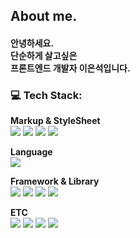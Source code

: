 <!-- ![header](https://capsule-render.vercel.app/api?type=soft&color=auto&text=👋&animation=twinkling) 
### 이은석 (Lee Eun Seok)
-->
 ## About me. <br>
 #### 안녕하세요.<br>단순하게 살고싶은 <br> 프론트엔드 개발자 이은석입니다.
### 💻 Tech Stack:
**Markup & StyleSheet**<br>
<img src="https://img.shields.io/badge/HTML5-E34F26?style=flat&logo=html5&logoColor=white"/> <img src="https://img.shields.io/badge/CSS3-1572B6?style=flat&amp;logo=css3&amp;logoColor=white"/> <img src="https://img.shields.io/badge/tailwindcss-06B6D4?style=flat&amp;logo=tailwindcss&amp;logoColor=white"/>
<img src="https://img.shields.io/badge/Styledcomponents-DB7093?style=flat&amp;logo=styledcomponents&amp;logoColor=white"/>

**Language**<br>
<img src="https://img.shields.io/badge/JavaScript-F7DF1E?style=flat&amp;logo=javascript&amp;logoColor=white"/>

**Framework & Library**<br>
<img src="https://img.shields.io/badge/react-61DAFB?style=flat&amp;logo=react&amp;logoColor=white"/>
<img src="https://img.shields.io/badge/reactrouter-CA4245?style=flat&amp;logo=reactrouter&amp;logoColor=white"/>
<img src="https://img.shields.io/badge/reacthookform-EC5990?style=flat&amp;logo=reacthookform&amp;logoColor=white"/>
<img src="https://img.shields.io/badge/zustand-FAB040?style=flat&amp;logo=zustand&amp;logoColor=white"/>

**ETC**<br>
<img src="https://img.shields.io/badge/storybook-FF4785?style=flat&amp;logo=figma&amp;logoColor=white"/>
<img src="https://img.shields.io/badge/figma-F24E1E?style=flat&amp;logo=storybook&amp;logoColor=white"/>
<img src="https://img.shields.io/badge/vercel-000000?style=flat&amp;logo=vercel&amp;logoColor=white"/>
<img src="https://img.shields.io/badge/githubactions-2088FF?style=flat&amp;logo=githubactions&amp;logoColor=white"/>
<!--
**EunSeok-222/EunSeok-222** is a ✨ _special_ ✨ repository because its `README.md` (this file) appears on your GitHub profile.

Here are some ideas to get you started:

- 🔭 I’m currently working on ...
- 🌱 I’m currently learning ...
- 👯 I’m looking to collaborate on ...
- 🤔 I’m looking for help with ...
- 💬 Ask me about ...
- 📫 How to reach me: ...
- 😄 Pronouns: ...
- ⚡ Fun fact: ...
-->

